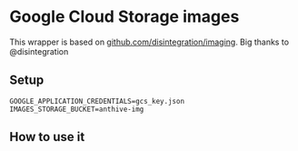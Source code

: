 # Google Cloud Storage images
This wrapper is based on [github.com/disintegration/imaging](https://github.com/disintegration/imaging). Big thanks to @disintegration


## Setup
```
GOOGLE_APPLICATION_CREDENTIALS=gcs_key.json
IMAGES_STORAGE_BUCKET=anthive-img
```


## How to use it
```

```
